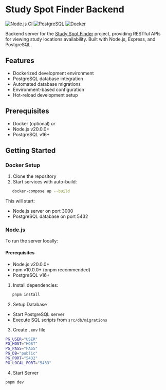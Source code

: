 # Study Spot Finder Backend

[![Node.js CI](https://img.shields.io/badge/Node.js-v20.0.0+-green?logo=node.js)](https://nodejs.org/)
[![PostgreSQL](https://img.shields.io/badge/PostgreSQL-v16+-blue?logo=postgresql)](https://www.postgresql.org/)
[![Docker](https://img.shields.io/badge/Docker-Compose-2496ED?logo=docker)](https://docs.docker.com/compose/)

Backend server for the [Study Spot Finder](https://github.com/elikem1z/STUDY-ROOM-FINDER-PROJECT) project, providing RESTful APIs for viewing study locations availability. Built with Node.js, Express, and PostgreSQL.

## Features
- Dockerized development environment
- PostgreSQL database integration
- Automated database migrations
- Environment-based configuration
- Hot-reload development setup

## Prerequisites
- Docker (optional) _or_
- Node.js v20.0.0+
- PostgreSQL v16+

## Getting Started

### **Docker Setup**
1. Clone the repository
2. Start services with auto-build:

```bash
   docker-compose up --build
```
This will start:
- Node.js server on port 3000
- PostgreSQL database on port 5432

### Node.js 

To run the server locally:

#### Prerequisites
- Node.js v20.0.0+
- npm v10.0.0+ (pnpm recommended)
- PostgreSQL v16+

1. Install dependencies:

```bash
   pnpm install
```

2. Setup Database
- Start PostgreSQL server
- Execute SQL scripts from `src/db/migrations`

3. Create `.env` file

```bash
PG_USER="USER"
PG_HOST="HOST"
PG_PASS="PASS"
PG_DB="public"
PG_PORT="5432"
PG_LOCAL_PORT="5433"
```

4. Start Server

```bash
pnpm dev
```
